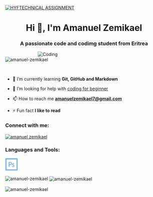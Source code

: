 [![HYFTECHNICAL ASSIGNMENT](https://1.bp.blogspot.com/-7A4WynwLsMw/XbBpCXG8fHI/AAAAAAAAMt4/uOa1bpLskYgrwGbllhSu2SDj_Mig8SXJQCLcBGAsYHQ/s1600/2000_600px.gif)](https://rishavchanda.io)
<h1 align="center">Hi 👋, I'm Amanuel Zemikael</h1>
<h3 align="center">A passionate code and codimg student from Eritrea</h3>
<img align="right" alt="Coding" width="400" src="https://cdn.dribbble.com/users/1162077/screenshots/3848914/programmer.gif">

<p align="left"> <img src="https://komarev.com/ghpvc/?username=amanuel-zemikael&label=Profile%20views&color=0e75b6&style=flat" alt="amanuel-zemikael" /> </p>

<p align="left"> <a href="https://twitter.com/" target="blank"><img src="https://img.shields.io/twitter/follow/?logo=twitter&style=for-the-badge" alt="" /></a> </p>

- 🌱 I’m currently learning **Git, GitHub and Markdown**

- 🤝 I’m looking for help with [coding for beginner](https://github.com/amanuel-zemikael/HYFTECHNICAL)

- 📫 How to reach me **amanuelzemikael7@gmail.com**

- ⚡ Fun fact **I like to read**

<h3 align="left">Connect with me:</h3>
<p align="left">
<a href="https://fb.com/amanuel zemikael" target="blank"><img align="center" src="https://raw.githubusercontent.com/rahuldkjain/github-profile-readme-generator/master/src/images/icons/Social/facebook.svg" alt="amanuel zemikael" height="30" width="40" /></a>
</p>

<h3 align="left">Languages and Tools:</h3>
<p align="left"> <a href="https://www.photoshop.com/en" target="_blank" rel="noreferrer"> <img src="https://raw.githubusercontent.com/devicons/devicon/master/icons/photoshop/photoshop-line.svg" alt="photoshop" width="40" height="40"/> </a> </p>

<p><img align="left" src="https://github-readme-stats.vercel.app/api/top-langs?username=amanuel-zemikael&show_icons=true&locale=en&layout=compact" alt="amanuel-zemikael" /></p>

<p>&nbsp;<img align="center" src="https://github-readme-stats.vercel.app/api?username=amanuel-zemikael&show_icons=true&locale=en" alt="amanuel-zemikael" /></p>

<p><img align="center" src="https://github-readme-streak-stats.herokuapp.com/?user=amanuel-zemikael&" alt="amanuel-zemikael" /></p>

